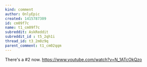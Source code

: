 ```yaml
---
kind: comment
author: OnlyEpic
created: 1415787309
id: cm09f7c
name: t1_cm09f7c
subreddit: AskReddit
subreddit_id : t5_2qh1i
thread_id: t3_2m0z9q
parent_comment: t1_cm02qqm
---
```


There's a #2 now.  https://www.youtube.com/watch?v=N_1ATcOkQzo
